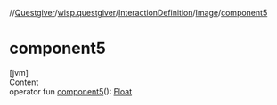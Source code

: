 //[Questgiver](../../../index.md)/[wisp.questgiver](../../index.md)/[InteractionDefinition](../index.md)/[Image](index.md)/[component5](component5.md)



# component5  
[jvm]  
Content  
operator fun [component5](component5.md)(): [Float](https://kotlinlang.org/api/latest/jvm/stdlib/kotlin/-float/index.html)  



